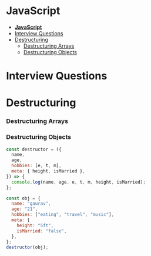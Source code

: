 # **JavaScript**

- [**JavaScript**](#javascript)
- [Interview Questions](#interview-questions)
- [Destructuring](#destructuring)
  - [Destructuring Arrays](#destructuring-arrays)
  - [Destructuring Objects](#destructuring-objects)

# Interview Questions

# Destructuring

### Destructuring Arrays

### Destructuring Objects

```js
const destructor = ({
  name,
  age,
  hobbies: [e, t, m],
  meta: { height, isMarried },
}) => {
  console.log(name, age, e, t, m, height, isMarried);
};

const obj = {
  name: "gaurav",
  age: "21",
  hobbies: ["eating", "travel", "music"],
  meta: {
    height: "5ft",
    isMarried: "false",
  },
};
destructor(obj);
```
